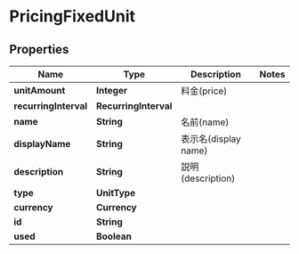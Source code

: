 

# PricingFixedUnit


## Properties

| Name | Type | Description | Notes |
|------------ | ------------- | ------------- | -------------|
|**unitAmount** | **Integer** | 料金(price) |  |
|**recurringInterval** | **RecurringInterval** |  |  |
|**name** | **String** | 名前(name) |  |
|**displayName** | **String** | 表示名(display name) |  |
|**description** | **String** | 説明(description) |  |
|**type** | **UnitType** |  |  |
|**currency** | **Currency** |  |  |
|**id** | **String** |  |  |
|**used** | **Boolean** |  |  |



